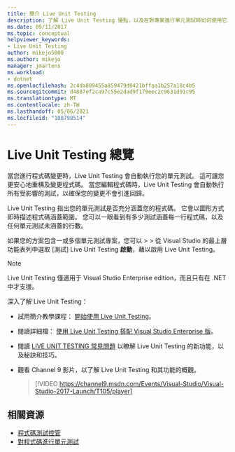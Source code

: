 ```yaml
---
title: 簡介 Live Unit Testing
description: 了解 Live Unit Testing 優點，以及在對專案進行單元測試時如何使用它。
ms.date: 09/11/2017
ms.topic: conceptual
helpviewer_keywords:
- Live Unit Testing
author: mikejo5000
ms.author: mikejo
manager: jmartens
ms.workload:
- dotnet
ms.openlocfilehash: 2c4da809455a859479d0421bffaa1b257a18c4b5
ms.sourcegitcommit: d4887ef2ca97c55e2dad9f179eec2c9631d91c95
ms.translationtype: MT
ms.contentlocale: zh-TW
ms.lasthandoff: 05/06/2021
ms.locfileid: "108798514"
---
```

# <a name="live-unit-testing-overview"></a>Live Unit Testing 總覽

當您進行程式碼變更時，Live Unit Testing 會自動執行您的單元測試。 這可讓您更安心地重構及變更程式碼。 當您編輯程式碼時，Live Unit Testing 會自動執行所有受影響的測試，以確保您的變更不會引進回歸。

Live Unit Testing 指出您的單元測試是否充分涵蓋您的程式碼。 它會以圖形方式即時描述程式碼涵蓋範圍。 您可以一眼看到有多少測試涵蓋每一行程式碼，以及任何單元測試未涵蓋的行數。

如果您的方案包含一或多個單元測試專案，您可以  >    >  從 Visual Studio 的最上層功能表列中選取 [測試] Live Unit Testing **啟動**，藉以啟用 Live Unit Testing。

> [!NOTE]
> Live Unit Testing 僅適用于 Visual Studio Enterprise edition，而且只有在 .NET 中才支援。

深入了解 Live Unit Testing：

- 試用簡介教學課程： [開始使用 Live Unit Testing](live-unit-testing-start.md)。

- 閱讀詳細檔： [使用 Live Unit Testing 搭配 Visual Studio Enterprise 版](live-unit-testing.md)。

- 閱讀 [LIVE UNIT TESTING 常見問題](live-unit-testing-faq.yml) 以瞭解 Live Unit Testing 的新功能，以及秘訣和技巧。

- 觀看 Channel 9 影片，以了解 Live Unit Testing 和其功能的概觀。</p>

   > [!VIDEO https://channel9.msdn.com/Events/Visual-Studio/Visual-Studio-2017-Launch/T105/player]

## <a name="related-resources"></a>相關資源

- [程式碼測試控管](https://visualstudio.microsoft.com/vs/testing-tools/)
- [對程式碼進行單元測試](unit-test-your-code.md)
